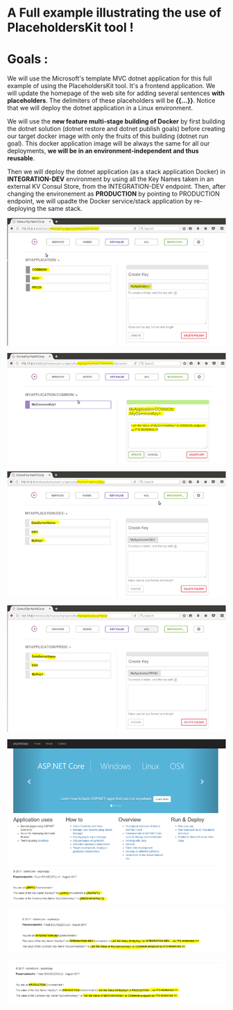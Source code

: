 # A Full example illustrating the use of PlaceholdersKit tool ! 

# Goals :

We will use the Microsoft's template MVC dotnet application for this full example of using the PlaceholdersKit tool. It's a frontend application. We will update the homepage of the web site for adding several sentences **with placeholders**. The delimiters of these placeholders will be **{{...}}**. Notice that we will deploy the dotnet application in a Linux environment.

We will use the **new feature multi-stage building of Docker** by first building the dotnet solution (dotnet restore and dotnet publish goals) before creating our target docker image with only the fruits of this building (dotnet run goal). This docker application image will be always the same for all our deployments, **we will be in an environment-independent and thus reusable**. 

Then we will deploy the dotnet application (as a stack application Docker) in **INTEGRATION-DEV** environment by using all the Key Names taken in an external KV Consul Store, from the INTEGRATION-DEV endpoint. Then, after changing the environement as **PRODUCTION** by pointing to PRODUCTION endpoint, we will upadte the Docker service/stack application by re-deploying the same stack. 




<p align="center">
  <img src="../ressources/consul_01.png">
</p>


<p align="center">
  <img src="../ressources/consul_common.png">
</p>


<p align="center">
  <img src="../ressources/consul_dev.png">
</p>

<p align="center">
  <img src="../ressources/consul_prod.png">
</p>


<p align="center">
  <img src="../ressources/homepage_vierge.png">
</p>



<p align="center">
  <img src="../ressources/homepage_dev.png">
</p>


<p align="center">
  <img src="../ressources/homepage_prod.png">
</p>


